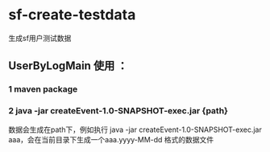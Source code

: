 # sf-create-testdata
生成sf用户测试数据
## UserByLogMain 使用 ：
### 1 maven package
### 2 java -jar createEvent-1.0-SNAPSHOT-exec.jar {path}
数据会生成在path下，例如执行 java -jar createEvent-1.0-SNAPSHOT-exec.jar aaa，会在当前目录下生成一个aaa.yyyy-MM-dd 格式的数据文件